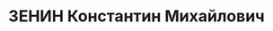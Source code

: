 ---
title: ЗЕНИН Константин Михайлович
description: "Род. в 1893, Серпухов, русский, обр.: высшее, б/п. Проживал: Москва,\
  \ ул. Спиридоньевская, д. 18а, кв. 8. Начальник отдела капиталовложений в службе\
  \ пути ж.д. им.Дзержинского. \n  Арестован 08.07.1937. Обв. в вредительстве и участии\
  \ в правотроцкистской диверсионно-террористической организации. Приговор: ВК ВС\
  \ СССР, 16.11.1937 – ВМН. Расстрелян 16.11.1937, г.Москва. \n  Реабилитирован ВК\
  \ ВС СССР 28.03.1957"
---